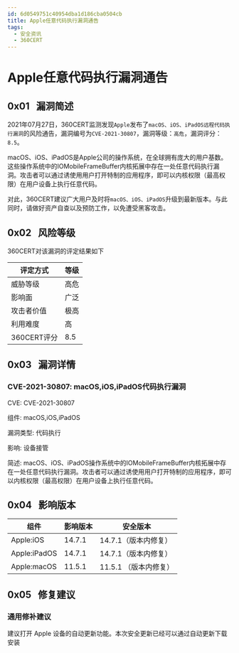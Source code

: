```yaml
---
id: 6d0549751c40954dba1d186cba0504cb
title: Apple任意代码执行漏洞通告
tags: 
  - 安全资讯
  - 360CERT
---
```


# Apple任意代码执行漏洞通告

 0x01   漏洞简述
------------


2021年07月27日，360CERT监测发现`Apple`发布了`macOS、iOS、iPadOS远程代码执行漏洞`的风险通告，漏洞编号为`CVE-2021-30807`，漏洞等级：`高危`，漏洞评分：`8.5`。

macOS、iOS、iPadOS是Apple公司的操作系统，在全球拥有庞大的用户基数。这些操作系统中的IOMobileFrameBuffer内核拓展中存在一处任意代码执行漏洞。攻击者可以通过诱使用用户打开特制的应用程序，即可以内核权限（最高权限）在用户设备上执行任意代码。

对此，360CERT建议广大用户及时将`macOS、iOS、iPadOS`升级到最新版本。与此同时，请做好资产自查以及预防工作，以免遭受黑客攻击。

 0x02   风险等级
------------

360CERT对该漏洞的评定结果如下



| 评定方式 | 等级 |
| --- | --- |
| 威胁等级 | 高危 |
| 影响面 | 广泛 |
| 攻击者价值 | 极高 |
| 利用难度 | 高 |
| 360CERT评分 | 8.5 |

 0x03   漏洞详情
------------

### CVE-2021-30807: macOS,iOS,iPadOS代码执行漏洞

CVE: CVE-2021-30807

组件: macOS,iOS,iPadOS

漏洞类型: 代码执行

影响: 设备接管

简述: macOS、iOS、iPadOS操作系统中的IOMobileFrameBuffer内核拓展中存在一处任意代码执行漏洞。攻击者可以通过诱使用用户打开特制的应用程序，即可以内核权限（最高权限）在用户设备上执行任意代码。

 0x04   影响版本
------------



| 组件 | 影响版本 | 安全版本 |
| --- | --- | --- |
| Apple:iOS | 14.7.1 | 14.7.1（版本内修复） |
| Apple:iPadOS | 14.7.1 | 14.7.1（版本内修复） |
| Apple:macOS | 11.5.1 | 11.5.1 （版本内修复） |

 0x05   修复建议
------------

### 通用修补建议

建议打开 Apple 设备的自动更新功能。本次安全更新已经可以通过自动更新下载安装

